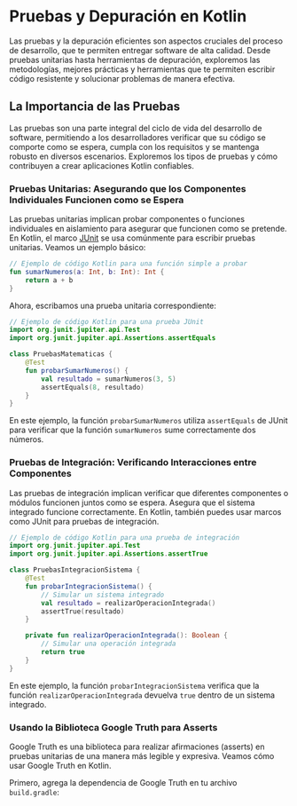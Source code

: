 # Pruebas y Depuración en Kotlin

Las pruebas y la depuración eficientes son aspectos cruciales del proceso de desarrollo, que te permiten entregar software de alta calidad. Desde pruebas unitarias hasta herramientas de depuración, exploremos las metodologías, mejores prácticas y herramientas que te permiten escribir código resistente y solucionar problemas de manera efectiva.

## La Importancia de las Pruebas

Las pruebas son una parte integral del ciclo de vida del desarrollo de software, permitiendo a los desarrolladores verificar que su código se comporte como se espera, cumpla con los requisitos y se mantenga robusto en diversos escenarios. Exploremos los tipos de pruebas y cómo contribuyen a crear aplicaciones Kotlin confiables.

### Pruebas Unitarias: Asegurando que los Componentes Individuales Funcionen como se Espera

Las pruebas unitarias implican probar componentes o funciones individuales en aislamiento para asegurar que funcionen como se pretende. En Kotlin, el marco [JUnit](https://junit.org/junit5/) se usa comúnmente para escribir pruebas unitarias. Veamos un ejemplo básico:
```kotlin
// Ejemplo de código Kotlin para una función simple a probar
fun sumarNumeros(a: Int, b: Int): Int {
    return a + b
}
```
Ahora, escribamos una prueba unitaria correspondiente:
```kotlin
// Ejemplo de código Kotlin para una prueba JUnit
import org.junit.jupiter.api.Test
import org.junit.jupiter.api.Assertions.assertEquals

class PruebasMatematicas {
    @Test
    fun probarSumarNumeros() {
        val resultado = sumarNumeros(3, 5)
        assertEquals(8, resultado)
    }
}
```
En este ejemplo, la función `probarSumarNumeros` utiliza `assertEquals` de JUnit para verificar que la función `sumarNumeros` sume correctamente dos números.

### Pruebas de Integración: Verificando Interacciones entre Componentes

Las pruebas de integración implican verificar que diferentes componentes o módulos funcionen juntos como se espera. Asegura que el sistema integrado funcione correctamente. En Kotlin, también puedes usar marcos como JUnit para pruebas de integración.
```kotlin
// Ejemplo de código Kotlin para una prueba de integración
import org.junit.jupiter.api.Test
import org.junit.jupiter.api.Assertions.assertTrue

class PruebasIntegracionSistema {
    @Test
    fun probarIntegracionSistema() {
        // Simular un sistema integrado
        val resultado = realizarOperacionIntegrada()
        assertTrue(resultado)
    }

    private fun realizarOperacionIntegrada(): Boolean {
        // Simular una operación integrada
        return true
    }
}
```
En este ejemplo, la función `probarIntegracionSistema` verifica que la función `realizarOperacionIntegrada` devuelva `true` dentro de un sistema integrado.

### Usando la Biblioteca Google Truth para Asserts

Google Truth es una biblioteca para realizar afirmaciones (asserts) en pruebas unitarias de una manera más legible y expresiva. Veamos cómo usar Google Truth en Kotlin.

Primero, agrega la dependencia de Google Truth en tu archivo `build.gradle`:

